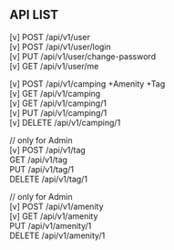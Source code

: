 

## API LIST
[v] POST /api/v1/user  
[v] POST /api/v1/user/login  
[v] PUT  /api/v1/user/change-password  
[v] GET  /api/v1/user/me  


[v] POST   /api/v1/camping  +Amenity +Tag    
[v] GET    /api/v1/camping  
[v] GET    /api/v1/camping/1  
[v] PUT    /api/v1/camping/1  
[v] DELETE /api/v1/camping/1


// only for Admin  
[v] POST   /api/v1/tag  
GET    /api/v1/tag   
PUT    /api/v1/tag/1  
DELETE /api/v1/tag/1


// only for Admin  
[v] POST   /api/v1/amenity  
[v] GET    /api/v1/amenity   
PUT    /api/v1/amenity/1  
DELETE /api/v1/amenity/1



